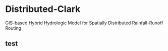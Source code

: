 # Distributed-Clark
GIS-based Hybrid Hydrologic Model for Spatially Distributed Rainfall-Runoff Routing

## test

